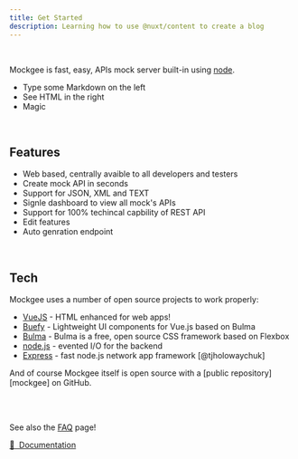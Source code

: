 ```yaml
---
title: Get Started
description: Learning how to use @nuxt/content to create a blog
---
```



<br/>

<info-box>
  <template #info-box>
    Global Vue componet in markdown page.
  </template>
</info-box>

Mockgee is fast, easy, APIs mock server built-in using [node](http://nodejs.org).

  - Type some Markdown on the left
  - See HTML in the right
  - Magic

<br/>

## Features

  * Web based, centrally avaible to all developers and testers
  * Create mock API in seconds
  * Support for JSON, XML and TEXT
  * Signle dashboard to view all mock's APIs
  * Support for 100% techincal capbility of REST API
  * Edit features
  * Auto genration endpoint

<br/>


## Tech

Mockgee uses a number of open source projects to work properly:

* [VueJS] - HTML enhanced for web apps!
* [Buefy] - Lightweight UI components for Vue.js based on Bulma
* [Bulma] - Bulma is a free, open source CSS framework based on Flexbox
* [node.js] - evented I/O for the backend
* [Express] - fast node.js network app framework [@tjholowaychuk]


And of course Mockgee itself is open source with a [public repository][mockgee]
 on GitHub.

<br/>
<br/>


See also the [FAQ](/faq) page!

[📖 &nbsp;Documentation](https://content.nuxtjs.org)


   [Buefy]: <https://buefy.org/>
   [node.js]: <http://nodejs.org>
   [Bulma]: <https://bulma.io>
   [express]: <http://expressjs.com>
   [VueJS]: <https://vuejs.org/>
   [MongoDB]: <http://mongodb.com>
